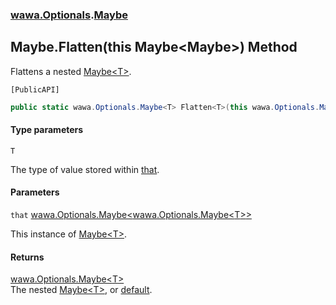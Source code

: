 ### [wawa.Optionals](wawa.Optionals.md 'wawa.Optionals').[Maybe](Maybe.md 'wawa.Optionals.Maybe')

## Maybe.Flatten<T>(this Maybe<Maybe<T>>) Method

Flattens a nested [Maybe&lt;T&gt;](Maybe{T}.md 'wawa.Optionals.Maybe<T>').<p/>`[PublicAPI]`

```csharp
public static wawa.Optionals.Maybe<T> Flatten<T>(this wawa.Optionals.Maybe<wawa.Optionals.Maybe<T>> that);
```
#### Type parameters

<a name='wawa.Optionals.Maybe.Flatten_T_(thiswawa.Optionals.Maybe_wawa.Optionals.Maybe_T__).T'></a>

`T`

The type of value stored within [that](Maybe.Flatten{T}(Maybe{Maybe{T}}).md#wawa.Optionals.Maybe.Flatten_T_(thiswawa.Optionals.Maybe_wawa.Optionals.Maybe_T__).that 'wawa.Optionals.Maybe.Flatten<T>(this wawa.Optionals.Maybe<wawa.Optionals.Maybe<T>>).that').
#### Parameters

<a name='wawa.Optionals.Maybe.Flatten_T_(thiswawa.Optionals.Maybe_wawa.Optionals.Maybe_T__).that'></a>

`that` [wawa.Optionals.Maybe&lt;](Maybe{T}.md 'wawa.Optionals.Maybe<T>')[wawa.Optionals.Maybe&lt;](Maybe{T}.md 'wawa.Optionals.Maybe<T>')[T](Maybe.Flatten{T}(Maybe{Maybe{T}}).md#wawa.Optionals.Maybe.Flatten_T_(thiswawa.Optionals.Maybe_wawa.Optionals.Maybe_T__).T 'wawa.Optionals.Maybe.Flatten<T>(this wawa.Optionals.Maybe<wawa.Optionals.Maybe<T>>).T')[&gt;](Maybe{T}.md 'wawa.Optionals.Maybe<T>')[&gt;](Maybe{T}.md 'wawa.Optionals.Maybe<T>')

This instance of [Maybe&lt;T&gt;](Maybe{T}.md 'wawa.Optionals.Maybe<T>').

#### Returns
[wawa.Optionals.Maybe&lt;](Maybe{T}.md 'wawa.Optionals.Maybe<T>')[T](Maybe.Flatten{T}(Maybe{Maybe{T}}).md#wawa.Optionals.Maybe.Flatten_T_(thiswawa.Optionals.Maybe_wawa.Optionals.Maybe_T__).T 'wawa.Optionals.Maybe.Flatten<T>(this wawa.Optionals.Maybe<wawa.Optionals.Maybe<T>>).T')[&gt;](Maybe{T}.md 'wawa.Optionals.Maybe<T>')  
The nested [Maybe&lt;T&gt;](Maybe{T}.md 'wawa.Optionals.Maybe<T>'), or [default](https://docs.microsoft.com/en-us/dotnet/csharp/language-reference/keywords/default 'https://docs.microsoft.com/en-us/dotnet/csharp/language-reference/keywords/default').